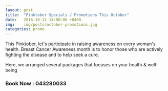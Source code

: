 ```yaml
---
layout: post
title:  "Pinktober Specials / Promotions This October"
date:   2016-10-11 14:00:06 +0400
img:	img/posts/october-promotions.jpg
categories: promo
---
```


This Pinktober, let's participate in raising awareness on every woman's health. Breast Cancer Awareness month is to honor those who are actively fighting the disease and to help seek a cure.

Here, we arranged several packages that focuses on your health & well-being

### Book Now : 043280033